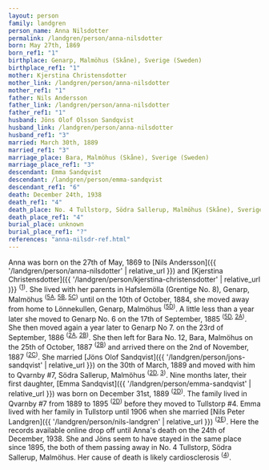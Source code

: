 ```yaml
---
layout: person
family: landgren
person_name: Anna Nilsdotter
permalink: /landgren/person/anna-nilsdotter
born: May 27th, 1869
born_ref1: "1"
birthplace: Genarp, Malmöhus (Skåne), Sverige (Sweden)
birthplace_ref1: "1"
mother: Kjerstina Christensdotter
mother_link: /landgren/person/anna-nilsdotter
mother_ref1: "1"
father: Nils Andersson
father_link: /landgren/person/anna-nilsdotter
father_ref1: "1"
husband: Jöns Olof Olsson Sandqvist
husband_link: /landgren/person/anna-nilsdotter
husband_ref1: "3"
married: March 30th, 1889
married_ref1: "3"
marriage_place: Bara, Malmöhus (Skåne), Sverige (Sweden)
marriage_place_ref1: "3"
descendant: Emma Sandqvist
descendant: /landgren/person/emma-sandqvist
descendant_ref1: "6"
death: December 24th, 1938
death_ref1: "4"
death_place: No. 4 Tullstorp, Södra Sallerup, Malmöhus (Skåne), Sverige (Sweden)
death_place_ref1: "4"
burial_place: unknown
burial_place_ref1: "?"
references: "anna-nilsdr-ref.html"
---
```

Anna was born on the 27th of May, 1869 to [Nils Andersson]({{ '/landgren/person/anna-nilsdotter' | relative_url }}) and [Kjerstina Christensdotter]({{ '/landgren/person/kjerstina-christensdotter' | relative_url )}} <sup>([1](#1))</sup>. She lived with her parents in Hafslemölla (Grentige No. 8), Genarp, Malmöhus <sup>([5A](#5A), [5B](#5B), [5C](#5C))</sup> until on the 10th of October, 1884, she moved away from home to Lönnekullen, Genarp, Malmöhus <sup>([5D](#5D))</sup>. A little less than a year later she moved to Genarp No. 6 on the 17th of September, 1885 <sup>([5D](#5D), [2A](#2A))</sup>. She then moved again a year later to Genarp No 7. on the 23rd of September, 1886 <sup>([2A](#2A), [2B](#2B))</sup>. She then left for Bara No. 12, Bara, Malmöhus on the 25th of October, 1887 <sup>([2B](#2B))</sup> and arrived there on the 2nd of November, 1887 <sup>([2C](#2C))</sup>. She married [Jöns Olof Sandqvist]({{ '/landgren/person/jons-sandqvist' | relative_url }}) on the 30th of March, 1889 and moved with him to Qvarnby #7, Södra Sallerup, Malmöhus <sup>([2D](#2D), [3](#3))</sup>. Nine months later, their first daughter, [Emma Sandqvist]({{ '/landgren/person/emma-sandqvist' | relative_url }}) was born on December 31st, 1889 <sup>([2D](#2D))</sup>. The family lived in Qvarnby #7 from 1889 to 1895 <sup>([2D](#2D))</sup> before they moved to Tullstorp #4. Emma lived with her family in Tullstorp until 1906 when she married [Nils Peter Landgren]({{ '/landgren/person/nils-landgren' | relative_url }}) <sup>([2E](#2E))</sup>. Here the records available online drop off until Anna's death on the 24th of December, 1938. She and Jöns seem to have stayed in the same place since 1895, the both of them passing away in No. 4 Tullstorp, Södra Sallerup, Malmöhus. Her cause of death is likely cardiosclerosis <sup>([4](#4))</sup>.
